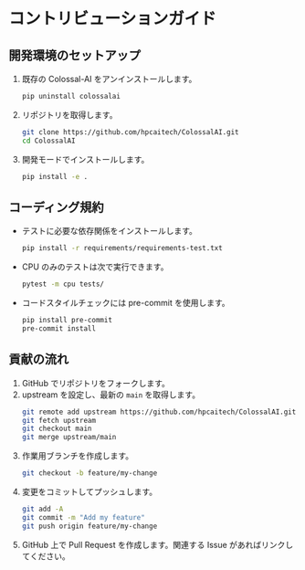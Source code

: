 # コントリビューションガイド

## 開発環境のセットアップ
1. 既存の Colossal-AI をアンインストールします。
   ```bash
   pip uninstall colossalai
   ```
2. リポジトリを取得します。
   ```bash
   git clone https://github.com/hpcaitech/ColossalAI.git
   cd ColossalAI
   ```
3. 開発モードでインストールします。
   ```bash
   pip install -e .
   ```

## コーディング規約
- テストに必要な依存関係をインストールします。
  ```bash
  pip install -r requirements/requirements-test.txt
  ```
- CPU のみのテストは次で実行できます。
  ```bash
  pytest -m cpu tests/
  ```
- コードスタイルチェックには pre-commit を使用します。
  ```bash
  pip install pre-commit
  pre-commit install
  ```

## 貢献の流れ
1. GitHub でリポジトリをフォークします。
2. upstream を設定し、最新の `main` を取得します。
   ```bash
   git remote add upstream https://github.com/hpcaitech/ColossalAI.git
   git fetch upstream
   git checkout main
   git merge upstream/main
   ```
3. 作業用ブランチを作成します。
   ```bash
   git checkout -b feature/my-change
   ```
4. 変更をコミットしてプッシュします。
   ```bash
   git add -A
   git commit -m "Add my feature"
   git push origin feature/my-change
   ```
5. GitHub 上で Pull Request を作成します。関連する Issue があればリンクしてください。
